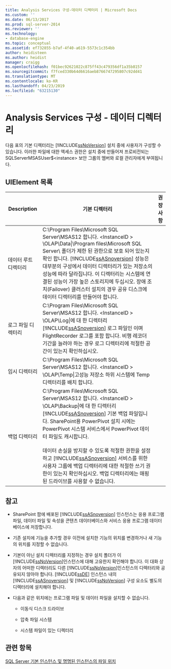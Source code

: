 ```yaml
---
title: Analysis Services 구성-데이터 디렉터리 | Microsoft Docs
ms.custom: ''
ms.date: 06/13/2017
ms.prod: sql-server-2014
ms.reviewer: ''
ms.technology:
- database-engine
ms.topic: conceptual
ms.assetid: ef732855-b7af-4f40-a619-5573c1c354bb
author: heidisteen
ms.author: heidist
manager: craigg
ms.openlocfilehash: f01bec92621022c875ff43c479356df1a35b8157
ms.sourcegitcommit: f7fced330b64d6616aeb8766747295807c92dd41
ms.translationtype: MT
ms.contentlocale: ko-KR
ms.lasthandoff: 04/23/2019
ms.locfileid: "63215130"
---
```

# <a name="analysis-services-configuration---data-directories"></a>Analysis Services 구성 - 데이터 디렉터리
  다음 표의 기본 디렉터리는 [!INCLUDE[ssNoVersion](../../includes/ssnoversion-md.md)] 설치 중에 사용자가 구성할 수 있습니다. 이러한 파일에 대한 액세스 권한은 설치 중에 만들어져 프로비전되는 SQLServerMSASUser$\<instance> 보안 그룹의 멤버와 로컬 관리자에게 부여됩니다.  
  
## <a name="uielement-list"></a>UIElement 목록  
  
|Description|기본 디렉터리|권장 사항|  
|-----------------|-----------------------|---------------------|  
|데이터 루트 디렉터리|C:\Program Files\Microsoft SQL Server\MSAS12 합니다. \<InstanceID > \OLAP\Data\|\Program files\Microsoft SQL Server\ 폴더가 제한 된 권한으로 보호 되어 있는지 확인 합니다. [!INCLUDE[ssASnoversion](../../includes/ssasnoversion-md.md)] 성능은 대부분의 구성에서 데이터 디렉터리가 있는 저장소의 성능에 따라 달라집니다. 이 디렉터리는 시스템에 연결된 성능이 가장 높은 스토리지에 두십시오. 장애 조치(Failover) 클러스터 설치의 경우 공유 디스크에 데이터 디렉터리를 만들어야 합니다.|  
|로그 파일 디렉터리|C:\Program Files\Microsoft SQL Server\MSAS12 합니다. \<InstanceID > \OLAP\Log\|에 대 한 디렉터리 [!INCLUDE[ssASnoversion](../../includes/ssasnoversion-md.md)] 로그 파일인 이며 FlightRecorder 로그를 포함 합니다. 비행 레코더 기간을 늘려야 하는 경우 로그 디렉터리에 적절한 공간이 있는지 확인하십시오.|  
|임시 디렉터리|C:\Program Files\Microsoft SQL Server\MSAS12 합니다. \<InstanceID > \OLAP\Temp\|고성능 저장소 하위 시스템에 Temp 디렉터리를 배치 합니다.|  
|백업 디렉터리|C:\Program Files\Microsoft SQL Server\MSAS12 합니다. \<InstanceID > \OLAP\Backup\|에 대 한 디렉터리 [!INCLUDE[ssASnoversion](../../includes/ssasnoversion-md.md)] 기본 백업 파일입니다. SharePoint용 PowerPivot 설치 시에는 PowerPivot 시스템 서비스에서 PowerPivot 데이터 파일도 캐시합니다.<br /><br /> 데이터 손실을 방지할 수 있도록 적절한 권한을 설정하고 [!INCLUDE[ssASnoversion](../../includes/ssasnoversion-md.md)] 서비스를 위한 사용자 그룹에 백업 디렉터리에 대한 적절한 쓰기 권한이 있는지 확인하십시오. 백업 디렉터리에는 매핑된 드라이브를 사용할 수 없습니다.|  
  
## <a name="notes"></a>참고  
  
-   SharePoint 팜에 배포된 [!INCLUDE[ssASnoversion](../../includes/ssasnoversion-md.md)] 인스턴스는 응용 프로그램 파일, 데이터 파일 및 속성을 콘텐츠 데이터베이스와 서비스 응용 프로그램 데이터베이스에 저장합니다.  
  
-   기존 설치에 기능을 추가할 경우 이전에 설치한 기능의 위치를 변경하거나 새 기능의 위치를 지정할 수 없습니다.  
  
-   기본이 아닌 설치 디렉터리를 지정하는 경우 설치 폴더가 이 [!INCLUDE[ssNoVersion](../../includes/ssnoversion-md.md)]인스턴스에 대해 고유한지 확인해야 합니다. 이 대화 상자의 어떠한 디렉터리도 다른 [!INCLUDE[ssNoVersion](../../includes/ssnoversion-md.md)]인스턴스의 디렉터리와 공유되지 않아야 합니다. [!INCLUDE[ssDE](../../includes/ssde-md.md)] 인스턴스 내의 [!INCLUDE[ssASnoversion](../../includes/ssasnoversion-md.md)] 및 [!INCLUDE[ssNoVersion](../../includes/ssnoversion-md.md)] 구성 요소도 별도의 디렉터리에 설치해야 합니다.  
  
-   다음과 같은 위치에는 프로그램 파일 및 데이터 파일을 설치할 수 없습니다.  
  
    -   이동식 디스크 드라이브  
  
    -   압축 파일 시스템  
  
    -   시스템 파일이 있는 디렉터리  
  
## <a name="see-also"></a>관련 항목  
 [SQL Server 기본 인스턴스 및 명명된 인스턴스의 파일 위치](../../../2014/sql-server/install/file-locations-for-default-and-named-instances-of-sql-server.md)  
  
  
